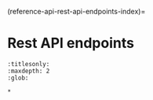(reference-api-rest-api-endpoints-index)=

# Rest API endpoints

```{toctree}
:titlesonly:
:maxdepth: 2
:glob:

*
